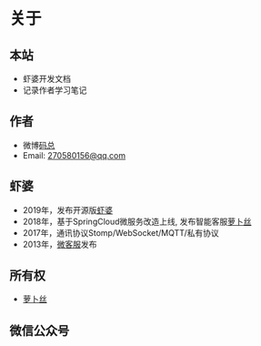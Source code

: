 # 关于

## 本站

- 虾婆开发文档
- 记录作者学习笔记

## 作者

<!-- 
- 宁金鹏, 中科院研究生院硕士
- 曾就职于爱立信、创新工场等, 目前创业中...
- 全栈程序员, 目前主要致力于架构设计 
-->

- 微博[码总](https://www.weibo.com/ningjipeng)
- Email: <270580156@qq.com>

<!-- ## 联系我 -->

<!-- - 请备注：虾婆 -->

<!-- <img :src="$withBase('/image/wechat.jpeg')" style="width:250px;"/> -->

## 虾婆

- 2019年，发布开源版[虾婆](http://www.xiaper.io)
- 2018年，基于SpringCloud微服务改造上线, 发布智能客服[萝卜丝](https://www.bytedesk.com)
- 2017年，通讯协议Stomp/WebSocket/MQTT/私有协议
- 2013年，[微客服](http://www.weikefu.net)发布

## 所有权

- [萝卜丝](https://wwww.bytedesk.com)

## 微信公众号

<img :src="$withBase('/image/qrcode_xiaperio_430.jpg')" style="width:250px;"/>
